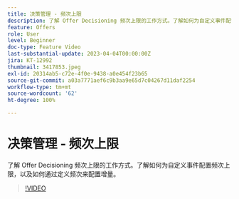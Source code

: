 ```yaml
---
title: 决策管理 - 频次上限
description: 了解 Offer Decisioning 频次上限的工作方式。了解如何为自定义事件配置频次上限，以及如何通过定义频次来配置增量。
feature: Offers
role: User
level: Beginner
doc-type: Feature Video
last-substantial-update: 2023-04-04T00:00:00Z
jira: KT-12992
thumbnail: 3417853.jpeg
exl-id: 20314ab5-c72e-4f0e-9438-a0e454f23b65
source-git-commit: a03a7771aef6c9b3aa9e65d7c04267d11daf2254
workflow-type: tm+mt
source-wordcount: '62'
ht-degree: 100%

---
```


# 决策管理 - 频次上限

了解 Offer Decisioning 频次上限的工作方式。了解如何为自定义事件配置频次上限，以及如何通过定义频次来配置增量。

>[!VIDEO](https://video.tv.adobe.com/v/3417853/?quality=12&learn=on)
